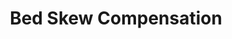 ---
tag: m0852
codes:
- M852
title: Bed Skew Compensation
long:
- Bed Skew Compensation corrects for misalignment in the XY, XZ, and ZY axes through
  the use of correction factors.
notes:
- Correction factors have a range of -1 to 1.
- See Bed Skew Compensation section in the configuration file for more information
  on calculating the correction factors.
parameters:
- tag: I
  type: float
  optional: true
  description: Skew correction factor for XY axis.
- tag: J
  type: float
  optional: true
  description: Skew correction factor for XZ axis
- tag: K
  type: float
  optional: true
  description: Skew correction factor for YZ axis
- tag: S
  type: float
  optional: true
  description: Alias for `I` when only XY skew correction is enabled
example: 
examples: 
---